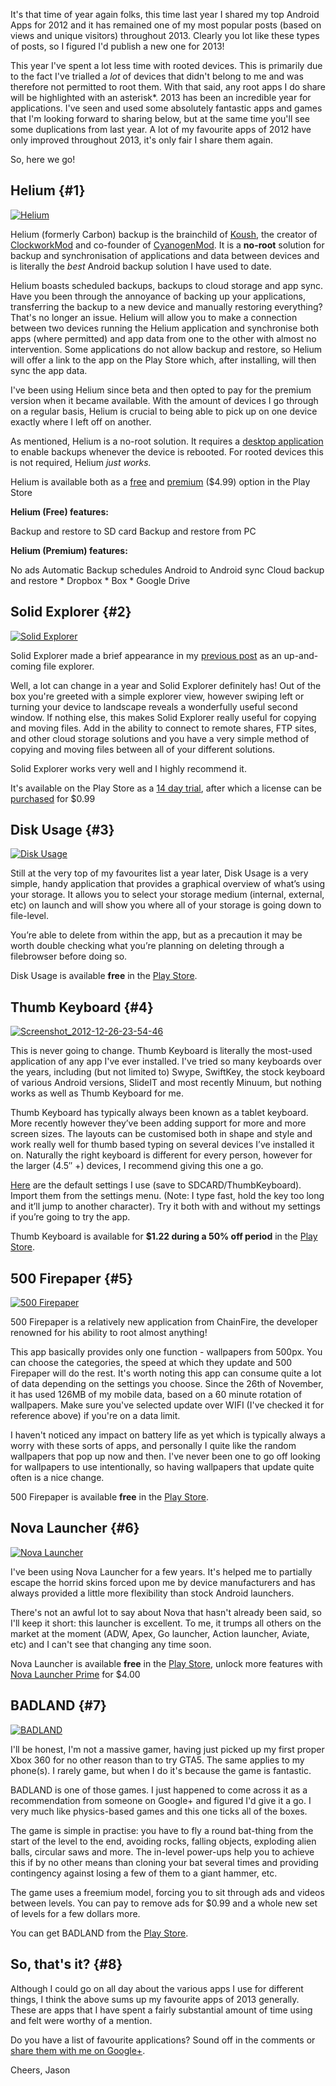 <!---
title: "My Top Android Apps 12/13"
date: "2013-12-23"
categories:
  - "mobile"
  - "reviews"
tags:
  - "android"
  - "android-apps"
  - "applications"
  - "apps"
  - "google"
  - "play-store"
--->

It's that time of year again folks, this time last year I shared my top Android Apps for 2012 and it has remained one of my most popular posts (based on views and unique visitors) throughout 2013. Clearly you lot like these types of posts, so I figured I'd publish a new one for 2013!

This year I've spent a lot less time with rooted devices. This is primarily due to the fact I've trialled a _lot_ of devices that didn't belong to me and was therefore not permitted to root them. With that said, any root apps I do share will be highlighted with an asterisk\*. 2013 has been an incredible year for applications. I've seen and used some absolutely fantastic apps and games that I'm looking forward to sharing below, but at the same time you'll see some duplications from last year. A lot of my favourite apps of 2012 have only improved throughout 2013, it's only fair I share them again.

So, here we go!

## Helium {#1}

[![Helium](/wp-content/uploads/2013/12/Screenshot_2013-12-23-09-36-46-1024x576.png)](/wp-content/uploads/2013/12/Screenshot_2013-12-23-09-36-46.png)

Helium (formerly Carbon) backup is the brainchild of [Koush](http://plus.google.com/u/0/110558071969009568835/posts), the creator of [ClockworkMod](http://www.clockworkmod.com/rommanager) and co-founder of [CyanogenMod](https://lineageos.org/). It is a **no-root** solution for backup and synchronisation of applications and data between devices and is literally the _best_ Android backup solution I have used to date.

Helium boasts scheduled backups, backups to cloud storage and app sync. Have you been through the annoyance of backing up your applications, transferring the backup to a new device and manually restoring everything? That's no longer an issue. Helium will allow you to make a connection between two devices running the Helium application and synchronise both apps (where permitted) and app data from one to the other with almost no intervention. Some applications do not allow backup and restore, so Helium will offer a link to the app on the Play Store which, after installing, will then sync the app data.

I've been using Helium since beta and then opted to pay for the premium version when it became available. With the amount of devices I go through on a regular basis, Helium is crucial to being able to pick up on one device exactly where I left off on another.

As mentioned, Helium is a no-root solution. It requires a [desktop application](http://www.clockworkmod.com/carbon) to enable backups whenever the device is rebooted. For rooted devices this is not required, Helium _just works._

Helium is available both as a [free](https://play.google.com/store/apps/details?id=com.koushikdutta.backup&hl=en_GB) and [premium](https://play.google.com/store/apps/details?id=com.koushikdutta.backup.license&hl=en_GB) ($4.99) option in the Play Store

**Helium (Free) features:**

Backup and restore to SD card Backup and restore from PC

**Helium (Premium) features:**

No ads Automatic Backup schedules Android to Android sync Cloud backup and restore \* Dropbox \* Box \* Google Drive

## Solid Explorer {#2}

[![Solid Explorer](/wp-content/uploads/2013/12/Screenshot_2013-12-23-10-17-10-1024x576.png)](/wp-content/uploads/2013/12/Screenshot_2013-12-23-10-17-10.png)

Solid Explorer made a brief appearance in my [previous post](/2012/12/my-top-android-apps-1212/ "My Top Android Apps 12/12") as an up-and-coming file explorer.

Well, a lot can change in a year and Solid Explorer definitely has! Out of the box you're greeted with a simple explorer view, however swiping left or turning your device to landscape reveals a wonderfully useful second window. If nothing else, this makes Solid Explorer really useful for copying and moving files. Add in the ability to connect to remote shares, FTP sites, and other cloud storage solutions and you have a very simple method of copying and moving files between all of your different solutions.

Solid Explorer works very well and I highly recommend it.

It's available on the Play Store as a [14 day trial](https://play.google.com/store/apps/details?id=pl.solidexplorer&hl=en_GB), after which a license can be [purchased](https://play.google.com/store/apps/details?id=pl.solidexplorer.unlocker&hl=en) for $0.99

## Disk Usage {#3}

[![Disk Usage](/wp-content/uploads/2012/12/Screenshot_2012-12-27-00-08-40-1024x614.png)](/wp-content/uploads/2012/12/Screenshot_2012-12-27-00-08-40.png)

Still at the very top of my favourites list a year later, Disk Usage is a very simple, handy application that provides a graphical overview of what’s using your storage. It allows you to select your storage medium (internal, external, etc) on launch and will show you where all of your storage is going down to file-level.

You’re able to delete from within the app, but as a precaution it may be worth double checking what you’re planning on deleting through a filebrowser before doing so.

Disk Usage is available **free** in the [Play Store](https://play.google.com/store/apps/details?id=com.google.android.diskusage&feature=search_result#?t=W251bGwsMSwxLDEsImNvbS5nb29nbGUuYW5kcm9pZC5kaXNrdXNhZ2UiXQ..).

## Thumb Keyboard {#4}

[![Screenshot_2012-12-26-23-54-46](/wp-content/uploads/2012/12/Screenshot_2012-12-26-23-54-46-1024x614.png)](/wp-content/uploads/2012/12/Screenshot_2012-12-26-23-54-46.png)

This is never going to change. Thumb Keyboard is literally the most-used application of any app I've ever installed. I've tried so many keyboards over the years, including (but not limited to) Swype, SwiftKey, the stock keyboard of various Android versions, SlideIT and most recently Minuum, but nothing works as well as Thumb Keyboard for me.

Thumb Keyboard has typically always been known as a tablet keyboard. More recently however they’ve been adding support for more and more screen sizes. The layouts can be customised both in shape and style and work really well for thumb based typing on several devices I’ve installed it on. Naturally the right keyboard is different for every person, however for the larger (4.5″ +) devices, I recommend giving this one a go.

[Here](/download/tkb_settings.xml) are the default settings I use (save to SDCARD/ThumbKeyboard). Import them from the settings menu. (Note: I type fast, hold the key too long and it’ll jump to another character). Try it both with and without my settings if you’re going to try the app.

Thumb Keyboard is available for **$1.22 during a 50% off period** in the [Play Store](https://play.google.com/store/apps/details?id=com.beansoft.keyboardplus&feature=search_result#?t=W251bGwsMSwxLDEsImNvbS5iZWFuc29mdC5rZXlib2FyZHBsdXMiXQ..).

## 500 Firepaper {#5}

[![500 Firepaper](/wp-content/uploads/2013/12/Screenshot_2013-12-23-10-43-03-1024x576.png)](/wp-content/uploads/2013/12/Screenshot_2013-12-23-10-43-03.png)

500 Firepaper is a relatively new application from ChainFire, the developer renowned for his ability to root almost anything!

This app basically provides only one function - wallpapers from 500px. You can choose the categories, the speed at which they update and 500 Firepaper will do the rest. It's worth noting this app can consume quite a lot of data depending on the settings you choose. Since the 26th of November, it has used 126MB of my mobile data, based on a 60 minute rotation of wallpapers. Make sure you've selected update over WIFI (I've checked it for reference above) if you're on a data limit.

I haven't noticed any impact on battery life as yet which is typically always a worry with these sorts of apps, and personally I quite like the random wallpapers that pop up now and then. I've never been one to go off looking for wallpapers to use intentionally, so having wallpapers that update quite often is a nice change.

500 Firepaper is available **free** in the [Play Store](https://play.google.com/store/apps/details?id=eu.chainfire.firepaper.fivehundredpx&hl=en).

## Nova Launcher {#6}

[![Nova Launcher](/wp-content/uploads/2013/12/Screenshot_2013-12-23-11-07-291-1024x576.png)](/wp-content/uploads/2013/12/Screenshot_2013-12-23-11-07-291.png)

I've been using Nova Launcher for a few years. It's helped me to partially escape the horrid skins forced upon me by device manufacturers and has always provided a little more flexibility than stock Android launchers.

There's not an awful lot to say about Nova that hasn't already been said, so I'll keep it short: this launcher is excellent. To me, it trumps all others on the market at the moment (ADW, Apex, Go launcher, Action launcher, Aviate, etc) and I can't see that changing any time soon.

Nova Launcher is available **free** in the [Play Store](https://play.google.com/store/apps/details?id=com.teslacoilsw.launcher&hl=en_GB), unlock more features with [Nova Launcher Prime](https://play.google.com/store/apps/details?id=com.teslacoilsw.launcher.prime) for $4.00

## BADLAND {#7}

[![BADLAND](/wp-content/uploads/2013/12/Screenshot_2013-12-23-11-18-111-1024x576.png)](/wp-content/uploads/2013/12/Screenshot_2013-12-23-11-18-111.png)

I'll be honest, I'm not a massive gamer, having just picked up my first proper Xbox 360 for no other reason than to try GTA5. The same applies to my phone(s). I rarely game, but when I do it's because the game is fantastic.

BADLAND is one of those games. I just happened to come across it as a recommendation from someone on Google+ and figured I'd give it a go. I very much like physics-based games and this one ticks all of the boxes.

The game is simple in practise: you have to fly a round bat-thing from the start of the level to the end, avoiding rocks, falling objects, exploding alien balls, circular saws and more. The in-level power-ups help you to achieve this if by no other means than cloning your bat several times and providing contingency against losing a few of them to a giant hammer, etc.

The game uses a freemium model, forcing you to sit through ads and videos between levels. You can pay to remove ads for $0.99 and a whole new set of levels for a few dollars more.

You can get BADLAND from the [Play Store](https://play.google.com/store/apps/details?id=com.frogmind.badland).

## So, that's it? {#8}

Although I could go on all day about the various apps I use for different things, I think the above sums up my favourite apps of 2013 generally. These are apps that I have spent a fairly substantial amount of time using and felt were worthy of a mention.

Do you have a list of favourite applications? Sound off in the comments or [share them with me on Google+](https://plus.google.com/105616249858609350212/posts/ext2kJPbAb3).

Cheers, Jason

